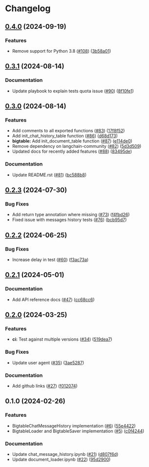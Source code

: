 # Changelog

## [0.4.0](https://github.com/googleapis/langchain-google-bigtable-python/compare/v0.3.1...v0.4.0) (2024-09-19)


### Features

* Remove support for Python 3.8 ([#108](https://github.com/googleapis/langchain-google-bigtable-python/issues/108)) ([3b58a01](https://github.com/googleapis/langchain-google-bigtable-python/commit/3b58a01b14813f6a3b7d8fcf83bc2edec7b1be42))

## [0.3.1](https://github.com/googleapis/langchain-google-bigtable-python/compare/v0.3.0...v0.3.1) (2024-08-14)


### Documentation

* Update playbook to explain tests quota issue ([#90](https://github.com/googleapis/langchain-google-bigtable-python/issues/90)) ([8f10fe1](https://github.com/googleapis/langchain-google-bigtable-python/commit/8f10fe184056fb2cb6c4f4a11f46160e0e0b83b2))

## [0.3.0](https://github.com/googleapis/langchain-google-bigtable-python/compare/v0.2.3...v0.3.0) (2024-08-14)


### Features

* Add comments to all exported functions ([#83](https://github.com/googleapis/langchain-google-bigtable-python/issues/83)) ([17f8f52](https://github.com/googleapis/langchain-google-bigtable-python/commit/17f8f52ad15b0ae156fdfdfa31c6d5a684e812c7))
* Add init_chat_history_table function ([#86](https://github.com/googleapis/langchain-google-bigtable-python/issues/86)) ([d68d173](https://github.com/googleapis/langchain-google-bigtable-python/commit/d68d17329625401b4ba51a793a4ce4d00ea097c9))
* **bigtable:** Add init_document_table function ([#87](https://github.com/googleapis/langchain-google-bigtable-python/issues/87)) ([e114de0](https://github.com/googleapis/langchain-google-bigtable-python/commit/e114de0c4ab0f28ed4c36f008ab6c39149861fb5))
* Remove dependency on langchain-community ([#82](https://github.com/googleapis/langchain-google-bigtable-python/issues/82)) ([5d3d509](https://github.com/googleapis/langchain-google-bigtable-python/commit/5d3d50963ebfcac7c268e086b7e943bc738ad5e0))
* Updated docs for recently added features ([#88](https://github.com/googleapis/langchain-google-bigtable-python/issues/88)) ([83495de](https://github.com/googleapis/langchain-google-bigtable-python/commit/83495decc4ea85a4f57563e8bc8d3c12f029e22e))


### Documentation

* Update README.rst ([#81](https://github.com/googleapis/langchain-google-bigtable-python/issues/81)) ([bc588b8](https://github.com/googleapis/langchain-google-bigtable-python/commit/bc588b8c041a6efdd8b9903ec6f0d0255195e402))

## [0.2.3](https://github.com/googleapis/langchain-google-bigtable-python/compare/v0.2.2...v0.2.3) (2024-07-30)


### Bug Fixes

* Add return type annotation where missing ([#73](https://github.com/googleapis/langchain-google-bigtable-python/issues/73)) ([f4fbd26](https://github.com/googleapis/langchain-google-bigtable-python/commit/f4fbd26a8c25b1a4dd35a2d859ac917b40c9526c))
* Fixed issue with messages history tests ([#76](https://github.com/googleapis/langchain-google-bigtable-python/issues/76)) ([bcb95d7](https://github.com/googleapis/langchain-google-bigtable-python/commit/bcb95d7dde47e29d42421388f207dc80f897214d))

## [0.2.2](https://github.com/googleapis/langchain-google-bigtable-python/compare/v0.2.1...v0.2.2) (2024-06-25)


### Bug Fixes

* Increase delay in test ([#60](https://github.com/googleapis/langchain-google-bigtable-python/issues/60)) ([f3ac73a](https://github.com/googleapis/langchain-google-bigtable-python/commit/f3ac73a1e55b7387997334129a2a8e8661e7cc9a))

## [0.2.1](https://github.com/googleapis/langchain-google-bigtable-python/compare/v0.2.0...v0.2.1) (2024-05-01)


### Documentation

* Add API reference docs ([#47](https://github.com/googleapis/langchain-google-bigtable-python/issues/47)) ([cc68cc6](https://github.com/googleapis/langchain-google-bigtable-python/commit/cc68cc6dd8ff5778ee85cef88e659bd5db586376))

## [0.2.0](https://github.com/googleapis/langchain-google-bigtable-python/compare/v0.1.0...v0.2.0) (2024-03-25)


### Features

* **ci:** Test against multiple versions ([#34](https://github.com/googleapis/langchain-google-bigtable-python/issues/34)) ([519dea7](https://github.com/googleapis/langchain-google-bigtable-python/commit/519dea78e01b1948fc3f97f3ae7bbd5b23d92808))


### Bug Fixes

* Update user agent ([#35](https://github.com/googleapis/langchain-google-bigtable-python/issues/35)) ([3ae5287](https://github.com/googleapis/langchain-google-bigtable-python/commit/3ae528784920830d92dabfb1d6ddccd886068e08))


### Documentation

* Add github links ([#27](https://github.com/googleapis/langchain-google-bigtable-python/issues/27)) ([f012074](https://github.com/googleapis/langchain-google-bigtable-python/commit/f0120742cb6646fc9b90cd25169b42ad19d2734a))

## 0.1.0 (2024-02-26)


### Features

* BigtableChatMessageHistory implementation ([#6](https://github.com/googleapis/langchain-google-bigtable-python/issues/6)) ([55e4422](https://github.com/googleapis/langchain-google-bigtable-python/commit/55e4422a4fb317fb0ea98a9bd0362ce90b02e402))
* BigtableLoader and BigtableSaver implementation ([#5](https://github.com/googleapis/langchain-google-bigtable-python/issues/5)) ([c0f4244](https://github.com/googleapis/langchain-google-bigtable-python/commit/c0f4244aacb997434d8a5dc1decdeb3da32f9140))


### Documentation

* Update chat_message_history.ipynb ([#21](https://github.com/googleapis/langchain-google-bigtable-python/issues/21)) ([d807f6d](https://github.com/googleapis/langchain-google-bigtable-python/commit/d807f6d7f61de1a92f25305682fb849559596417))
* Update document_loader.ipynb ([#22](https://github.com/googleapis/langchain-google-bigtable-python/issues/22)) ([95d2900](https://github.com/googleapis/langchain-google-bigtable-python/commit/95d2900fb844ef9f792e488a51f2a2e462895fd2))
